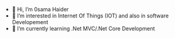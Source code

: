 - 👋 Hi, I’m 0sama Haider
- 👀 I’m interested in Internet Of Things (IOT) and also in software Developement
- 🌱 I’m currently learning .Net MVC/.Net Core Development


